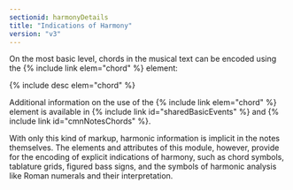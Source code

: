 ```yaml
---
sectionid: harmonyDetails
title: "Indications of Harmony"
version: "v3"
---
```


On the most basic level, chords in the musical text can be encoded using the {% include link elem="chord" %} element:

  
{% include desc elem="chord" %} 
 

Additional information on the use of the {% include link elem="chord" %} element is available in {% include link id="sharedBasicEvents" %} and {% include link id="cmnNotesChords" %}.

With only this kind of markup, harmonic information is implicit in the notes themselves. The elements and attributes of this module, however, provide for the encoding of explicit indications of harmony, such as chord symbols, tablature grids, figured bass signs, and the symbols of harmonic analysis like Roman numerals and their interpretation.
